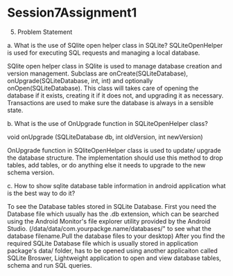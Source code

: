 # Session7Assignment1

5. Problem Statement

a. What is the use of SQlite open helper class in SQLite?
 SQLiteOpenHelper is used for executing SQL requests and managing a local database.
 
 SQlite open helper class in SQlite is used  to manage database creation and version management.
 Subclass are onCreate(SQLiteDatabase), onUpgrade(SQLiteDatabase, int, int) and optionally onOpen(SQLiteDatabase). 
 This class will takes care of opening the database if it exists, 
 creating it if it does not, and upgrading it as necessary.
 Transactions are used to make sure the database is always in a sensible state.
 
 

b. What is the use of OnUpgrade function in SQLiteOpenHelper class?

void onUpgrade (SQLiteDatabase db, int oldVersion, int newVersion)

OnUpgrade function in SQliteOpenHelper class  is used to update/ upgrade  the database structure.
The implementation should use this method to drop tables, add tables, or 
do anything else it needs to upgrade to the new schema version.


c. How to show sqlite database table information in android application 
what is the best way to do it?

To see the Database tables stored in SQLite Database. 
First you need the Database file which usually has the .db extension,
which can be searched using the Android Monitor's file explorer utility provided by the Android Studio.
(/data/data/com.yourpackge.name/databases/" to see what the database filename.Pull the database files to your desktop)
After you find the required SQLite Database file which is usually stored in application package's data/ folder,
has to be opened using another applicaiton called SQLite Broswer, 
Lightweight application to open and view database tables, schema and run SQL queries. 



